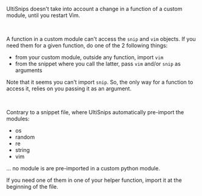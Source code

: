 UltiSnips doesn't take into account a change in a function of a custom module,
until you restart Vim.

<br/>

A function in a custom module can't access the `snip` and `vim` objects.
If you need them for a given function, do one of the 2 following things:

 - from your custom module, outside any function, import `vim`
 - from the snippet where you call the latter, pass `vim` and/or `snip` as arguments

Note that it seems  you can't import `snip`. So, the only way  for a function to
access it, relies on you passing it as an argument.

<br/>

Contrary to a snippet file, where UltiSnips automatically pre-import the modules:

 - os
 - random
 - re
 - string
 - vim

… no module is are pre-imported in a custom python module.

If you need one of them in one of your helper function, import it at the beginning
of the file.
